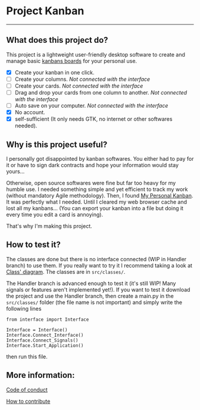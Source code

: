 # Project Kanban
---

## What does this project do?

This project is a lightweight user-friendly desktop software to create and manage basic [kanbans boards](#https://en.wikipedia.org/wiki/Kanban) for your personal use.

- [x] Create your kanban in one click.
- [ ] Create your columns. *Not connected with the interface*
- [ ] Create your cards. *Not connected with the interface*
- [ ] Drag and drop your cards from one column to another. *Not connected with the interface*
- [ ] Auto save on your computer. *Not connected with the interface*
- [x] No account.
- [x] self-sufficient (It only needs GTK, no internet or other softwares needed).

## Why is this project useful?

I personally got disappointed by kanban softwares. You either had to pay for it or have to sign dark contracts and hope your information would stay yours...

Otherwise, open source softwares were fine but far too heavy for my humble use. I needed something simple and yet efficient to track my work (without mandatory Agile methodology). Then, I found [My Personal Kanban](#https://github.com/greggigon/my-personal-kanban). It was perfectly what I needed. Until I cleared my web browser cache and lost all my kanbans... (You can export your kanban into a file but doing it every time you edit a card is annoying).

That's why I'm making this project.

## How to test it?

The classes are done but there is no interface connected (WIP in Handler branch) to use them.
If you really want to try it I recommend taking a look at [Class' diagram](https://raw.githubusercontent.com/Lyaaaaaaaaaaaaaaa/Project_Kanban/master/management/uml/Class_Diagram.jpeg). 
The classes are in `src/classes/`.

The Handler branch is advanced enough to test it 
(it's still WIP! Many signals or features aren't implemented yet!).
If you want to test it download the project and use the Handler branch,
then create a main.py in the `src/classes/` folder (the file name is not important)
and simply write the following lines
```
from interface import Interface

Interface = Interface()
Interface.Connect_Interface()
Interface.Connect_Signals()
Interface.Start_Application()
```
then run this file. 

## More information:


[Code of conduct](https://github.com/Lyaaaaaaaaaaaaaaa/Project_Kanban/blob/master/CODE_OF_CONDUCT.md)

[How to contribute](https://github.com/Lyaaaaaaaaaaaaaaa/Project_Kanban/blob/master/CONTRIBUTING.md)

